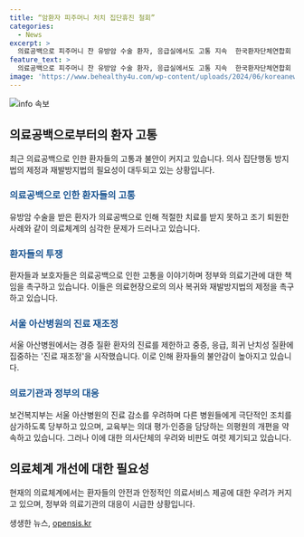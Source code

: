 ```yaml
---
title: “암환자 피주머니 처치 집단휴진 철회”
categories:
  - News
excerpt: >
  의료공백으로 피주머니 찬 유방암 수술 환자, 응급실에서도 고통 지속  한국환자단체연합회 주최로 열린 ‘의사 집단휴진 철회 및 재발방지법 제정 환자촉구대회’에서 환자들과 보호자들이 의료공백으로 고통 받고 있다고 증언. 환자들은 경증 질환 환자 진료를 제한하는 서울아산병원의 진료재조정으로 불안함을 호소. 필수의료 유지를 법적으로 의무화해 환자들의 피해 방지 촉구.
feature_text: >
  의료공백으로 피주머니 찬 유방암 수술 환자, 응급실에서도 고통 지속  한국환자단체연합회 주최로 열린 ‘의사 집단휴진 철회 및 재발방지법 제정 환자촉구대회’에서 환자들과 보호자들이 의료공백으로 고통 받고 있다고 증언. 환자들은 경증 질환 환자 진료를 제한하는 서울아산병원의 진료재조정으로 불안함을 호소. 필수의료 유지를 법적으로 의무화해 환자들의 피해 방지 촉구.
image: 'https://www.behealthy4u.com/wp-content/uploads/2024/06/koreanews.jpg'
---
```


<p><img src="https://www.behealthy4u.com/wp-content/uploads/2024/06/koreanews.jpg" alt="info 속보" /></p>

<h2 data-ke-size="size26">의료공백으로부터의 환자 고통</h2>

<p data-ke-size="size16">최근 의료공백으로 인한 환자들의 고통과 불안이 커지고 있습니다. 의사 집단행동 방지법의 제정과 재발방지법의 필요성이 대두되고 있는 상황입니다.</p>

<h3><b><span style="color: #1a5490;">의료공백으로 인한 환자들의 고통</span></b></h3>

<p data-ke-size="size16">유방암 수술을 받은 환자가 의료공백으로 인해 적절한 치료를 받지 못하고 조기 퇴원한 사례와 같이 의료체계의 심각한 문제가 드러나고 있습니다.</p>

<h3><b><span style="color: #1a5490;">환자들의 투쟁</span></b></h3>

<p data-ke-size="size16">환자들과 보호자들은 의료공백으로 인한 고통을 이야기하며 정부와 의료기관에 대한 책임을 촉구하고 있습니다. 이들은 의료현장으로의 의사 복귀와 재발방지법의 제정을 촉구하고 있습니다.</p>

<h3><b><span style="color: #1a5490;">서울 아산병원의 진료 재조정</span></b></h3>

<p data-ke-size="size16">서울 아산병원에서는 경증 질환 환자의 진료를 제한하고 중증, 응급, 희귀 난치성 질환에 집중하는 '진료 재조정'을 시작했습니다. 이로 인해 환자들의 불안감이 높아지고 있습니다.</p>

<h3><b><span style="color: #1a5490;">의료기관과 정부의 대응</span></b></h3>

<p data-ke-size="size16">보건복지부는 서울 아산병원의 진료 감소를 우려하며 다른 병원들에게 극단적인 조치를 삼가하도록 당부하고 있으며, 교육부는 의대 평가·인증을 담당하는 의평원의 개편을 약속하고 있습니다. 그러나 이에 대한 의사단체의 우려와 비판도 여럿 제기되고 있습니다.</p>

<h2 data-ke-size="size26">의료체계 개선에 대한 필요성</h2>

<p data-ke-size="size16">현재의 의료체계에서는 환자들의 안전과 안정적인 의료서비스 제공에 대한 우려가 커지고 있으며, 정부와 의료기관의 대응이 시급한 상황입니다.</p>
생생한 뉴스, <a href="https://opensis.kr" rel="dofollow">opensis.kr</a>


